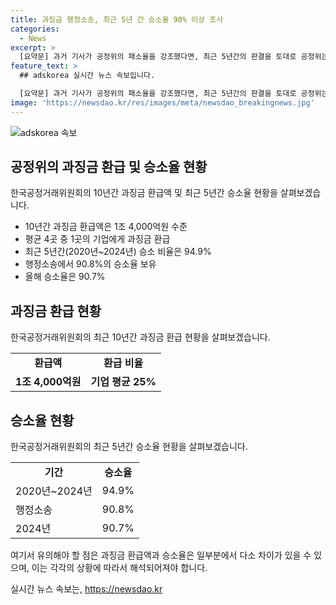 ```yaml
---
title: 과징금 행정소송, 최근 5년 간 승소율 90% 이상 조사
categories:
  - News
excerpt: >
  [요약문] 과거 기사가 공정위의 패소율을 강조했다면, 최근 5년간의 판결을 토대로 공정위는 94.9%의 과징금 승소비율과 90.8%의 소송 승소율을 보여주고 있다. 올해에도 90.7%의 승소율을 기록하여 공정위는 자신의 업무를 효과적으로 수행하고 있음을 강조하고 있다.
feature_text: >
  ## adskorea 실시간 뉴스 속보입니다.

  [요약문] 과거 기사가 공정위의 패소율을 강조했다면, 최근 5년간의 판결을 토대로 공정위는 94.9%의 과징금 승소비율과 90.8%의 소송 승소율을 보여주고 있다. 올해에도 90.7%의 승소율을 기록하여 공정위는 자신의 업무를 효과적으로 수행하고 있음을 강조하고 있다.
image: 'https://newsdao.kr/res/images/meta/newsdao_breakingnews.jpg'
---
```


<p><img src="https://newsdao.kr/res/images/meta/newsdao_breakingnews.jpg" alt="adskorea 속보" /></p>

<h2 data-ke-size="size26">공정위의 과징금 환급 및 승소율 현황</h2>

<p data-ke-size="size16">한국공정거래위원회의 10년간 과징금 환급액 및 최근 5년간 승소율 현황을 살펴보겠습니다.</p>

<ul>
    <li>10년간 과징금 환급액은 1조 4,000억원 수준</li>
    <li>평균 4곳 중 1곳의 기업에게 과징금 환급</li>
    <li>최근 5년간(2020년~2024년) 승소 비율은 94.9%</li>
    <li>행정소송에서 90.8%의 승소율 보유</li>
    <li>올해 승소율은 90.7%</li>
</ul>

<h2 data-ke-size="size26">과징금 환급 현황</h2>

<p data-ke-size="size16">한국공정거래위원회의 최근 10년간 과징금 환급 현황을 살펴보겠습니다.</p>

<table>
    <tr>
        <td style="text-align: center; height: 17px;"><b>환급액</b></td>
        <td style="text-align: center; height: 17px;"><b>환급 비율</b></td>
    </tr>
    <tr>
        <td style="text-align: center; height: 17px;"><b>1조 4,000억원</b></td>
        <td style="text-align: center; height: 17px;"><b>기업 평균 25%</b></td>
    </tr>
</table>

<h2 data-ke-size="size26">승소율 현황</h2>

<p data-ke-size="size16">한국공정거래위원회의 최근 5년간 승소율 현황을 살펴보겠습니다.</p>

<table>
    <tr>
        <td style="text-align: center; height: 17px;"><b>기간</b></td>
        <td style="text-align: center; height: 17px;"><b>승소율</b></td>
    </tr>
    <tr>
        <td>2020년~2024년</td>
        <td>94.9%</td>
    </tr>
    <tr>
        <td>행정소송</td>
        <td>90.8%</td>
    </tr>
    <tr>
        <td>2024년</td>
        <td>90.7%</td>
    </tr>
</table>

<p data-ke-size="size16">여기서 유의해야 할 점은 과징금 환급액과 승소율은 일부분에서 다소 차이가 있을 수 있으며, 이는 각각의 상황에 따라서 해석되어져야 합니다.</p>
실시간 뉴스 속보는, <a href="https://newsdao.kr" rel="dofollow">https://newsdao.kr</a>



